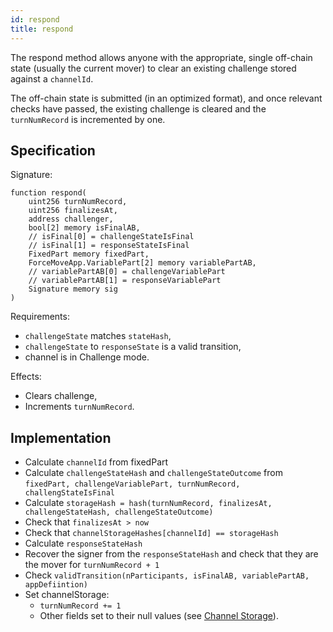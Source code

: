 ```yaml
---
id: respond
title: respond
---
```


The respond method allows anyone with the appropriate, single off-chain state (usually the current mover) to clear an existing challenge stored against a `channelId`.

The off-chain state is submitted (in an optimized format), and once relevant checks have passed, the existing challenge is cleared and the `turnNumRecord` is incremented by one.

## Specification

Signature:

```solidity
function respond(
    uint256 turnNumRecord,
    uint256 finalizesAt,
    address challenger,
    bool[2] memory isFinalAB,
    // isFinal[0] = challengeStateIsFinal
    // isFinal[1] = responseStateIsFinal
    FixedPart memory fixedPart,
    ForceMoveApp.VariablePart[2] memory variablePartAB,
    // variablePartAB[0] = challengeVariablePart
    // variablePartAB[1] = responseVariablePart
    Signature memory sig
)
```

Requirements:

- `challengeState` matches `stateHash`,
- `challengeState` to `responseState` is a valid transition,
- channel is in Challenge mode.

Effects:

- Clears challenge,
- Increments `turnNumRecord`.

## Implementation

- Calculate `channelId` from fixedPart
- Calculate `challengeStateHash` and `challengeStateOutcome` from `fixedPart, challengeVariablePart, turnNumRecord, challengStateIsFinal`
- Calculate `storageHash = hash(turnNumRecord, finalizesAt, challengeStateHash, challengeStateOutcome)`
- Check that `finalizesAt > now`
- Check that `channelStorageHashes[channelId] == storageHash`
- Calculate `responseStateHash`
- Recover the signer from the `responseStateHash` and check that they are the mover for `turnNumRecord + 1`
- Check `validTransition(nParticipants, isFinalAB, variablePartAB, appDefiintion)`
- Set channelStorage:
  - `turnNumRecord += 1`
  - Other fields set to their null values (see [Channel Storage](./channel-storage)).
